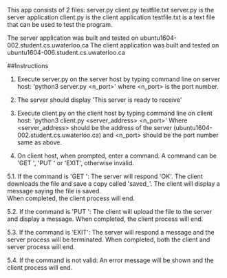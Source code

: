 This app consists of 2 files: 
	server.py
	client.py
	testfile.txt
server.py is the server application
client.py is the client application
testfile.txt is a text file that can be used to test the program. 

The server application was built and tested on ubuntu1604-002.student.cs.uwaterloo.ca
The client application was built and tested on ubuntu1604-006.student.cs.uwaterloo.ca

##Instructions
1. Execute server.py on the server host by typing command line on server host:
	'python3 server.py <n_port>'
   where <n_port> is the port number. 

2. The server should display 'This server is ready to receive'

3. Execute client.py on the client host by typing command line on client host:
	'python3 client.py <server_address> <n_port>'
   Where <server_address> should be the address of the server (ubuntu1604-002.student.cs.uwaterloo.ca) and <n_port> should be the port number same as above. 

4. On client host, when prompted, enter a command. 
   A command can be 'GET <filename>', 'PUT <filename>' or 'EXIT', otherwise invalid. 

5.1. If the command is 'GET <filename>':
	The server will respond 'OK'. 
	The client downloads the file and save a copy called 'saved_<filename>'. 
	The client will display a message saying the file is saved.  
	When completed, the client process will end. 

5.2. If the command is 'PUT <filename>':
	The client will upload the file to the server and display a message.
	When completed, the client process will end. 

5.3. If the command is 'EXIT':
	The server will respond a message and the server process will be terminated. 
	When completed, both the client and server process will end. 

5.4. If the command is not valid: 
	An error message will be shown and the client process will end. 

